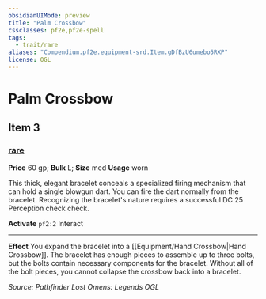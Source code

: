 ```yaml
---
obsidianUIMode: preview
title: "Palm Crossbow"
cssclasses: pf2e,pf2e-spell
tags:
  - trait/rare
aliases: "Compendium.pf2e.equipment-srd.Item.gDfBzU6umebo5RXP"
license: OGL
---
```

# Palm Crossbow
## Item 3
### [rare](rare "Rare Rarity Trait")


**Price** 60 gp; 
**Bulk** L; **Size** med
**Usage** worn

This thick, elegant bracelet conceals a specialized firing mechanism that can hold a single blowgun dart. You can fire the dart normally from the bracelet. Recognizing the bracelet's nature requires a successful DC 25 Perception check check.

**Activate** `pf2:2` Interact

* * *

**Effect** You expand the bracelet into a [[Equipment/Hand Crossbow|Hand Crossbow]]. The bracelet has enough pieces to assemble up to three bolts, but the bolts contain necessary components for the bracelet. Without all of the bolt pieces, you cannot collapse the crossbow back into a bracelet.

*Source: Pathfinder Lost Omens: Legends*
*OGL*